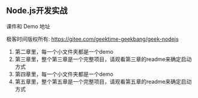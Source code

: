 ## Node.js开发实战

课件和 Demo 地址

极客时间版权所有: https://gitee.com/geektime-geekbang/geek-nodejs

1. 第二章里，每一个小文件夹都是一个demo
2. 第三章里，整个第三章是一个完整项目，请观看第三章的readme来确定启动方式
3. 第四章里，每一个小文件夹都是一个demo
4. 第五章里，整个第五章是一个完整项目，请观看第五章的readme来确定启动方式

